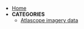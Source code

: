 - [Home](/ "Urban atlas data docs") 
- **CATEGORIES**
  - [Atlascope imagery data](/documentation/lmec-data/urban-atlases/atlas-imagery.md "Atlascope imagery data")
 
